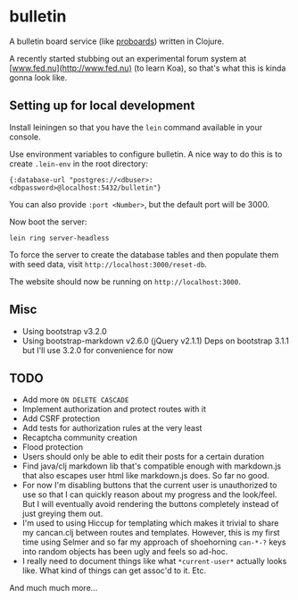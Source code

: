 # bulletin

A bulletin board service (like [proboards](http://www.proboards.com/)) written in Clojure.

A recently started stubbing out an experimental forum system at [www.fed.nu](http://www.fed.nu) (to learn Koa), so that's what this is kinda gonna look like.

## Setting up for local development

Install leiningen so that you have the `lein` command available in your console.

Use environment variables to configure bulletin. A nice way to do this is to create `.lein-env` in the root directory:

    {:database-url "postgres://<dbuser>:<dbpassword>@localhost:5432/bulletin"}

You can also provide `:port <Number>`, but the default port will be 3000.

Now boot the server:

    lein ring server-headless

To force the server to create the database tables and then populate them with seed data, visit `http://localhost:3000/reset-db`.

The website should now be running on `http://localhost:3000`.

## Misc

- Using bootstrap v3.2.0
- Using bootstrap-markdown v2.6.0 (jQuery v2.1.1) Deps on bootstrap 3.1.1 but I'll use 3.2.0 for convenience for now

## TODO

- Add more `ON DELETE CASCADE`
- Implement authorization and protect routes with it
- Add CSRF protection
- Add tests for authorization rules at the very least
- Recaptcha community creation
- Flood protection
- Users should only be able to  edit their posts for a certain duration
- Find java/clj markdown lib that's compatible enough with markdown.js that also escapes user html like markdown.js does. So far no good.
- For now I'm disabling buttons that the current user is unauthorized to use so that I can quickly reason about my progress and the look/feel. But I will eventually avoid rendering the buttons completely instead of just greying them out.
- I'm used to using Hiccup for templating which makes it trivial to share my cancan.clj between routes and templates. However, this is my first time using Selmer and so far my approach of shoehorning `can-*-?` keys into random objects has been ugly and feels so ad-hoc.
- I really need to document things like what `*current-user*` actually looks like. What kind of things can get assoc'd to it. Etc.

And much much more...
